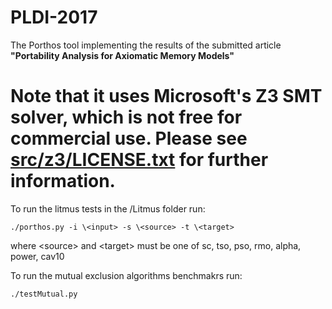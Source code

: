 # PLDI-2017
The Porthos tool implementing the results of the submitted article **"Portability Analysis for Axiomatic Memory Models"**

Note that it uses Microsoft's Z3 SMT solver, which is not free for commercial use.
Please see [src/z3/LICENSE.txt](src/z3/LICENSE.txt) for further information.
========

To run the litmus tests in the /Litmus folder run: 

```./porthos.py -i \<input> -s \<source> -t \<target>```

where \<source> and \<target> must be one of sc, tso, pso, rmo, alpha, power, cav10

To run the mutual exclusion algorithms benchmakrs run:

``````
./testMutual.py
